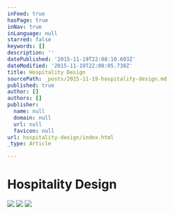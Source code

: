 ```yaml
---
inFeed: true
hasPage: true
inNav: true
inLanguage: null
starred: false
keywords: []
description: ''
datePublished: '2015-11-19T22:08:10.603Z'
dateModified: '2015-11-19T22:08:05.738Z'
title: Hospitality Design
sourcePath: _posts/2015-11-19-hospitality-design.md
published: true
author: []
authors: []
publisher:
  name: null
  domain: null
  url: null
  favicon: null
url: hospitality-design/index.html
_type: Article

---
```

# Hospitality Design
![](https://the-grid-user-content.s3-us-west-2.amazonaws.com/9215c8b2-7fc4-4d24-a719-989231f47401.png)
![](https://the-grid-user-content.s3-us-west-2.amazonaws.com/a4d90451-fb4c-4b4f-a074-a607672cdbb3.png)
![](https://the-grid-user-content.s3-us-west-2.amazonaws.com/f6881f80-09ee-4f0e-9120-e56de82bb8b2.png)